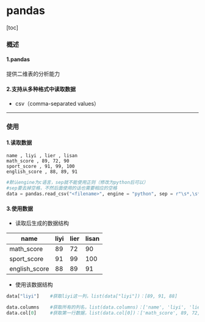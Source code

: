 # pandas

[toc]

### 概述

#### 1.pandas
提供二维表的分析能力

#### 2.支持从多种格式中读取数据
* csv（comma-separated values）

***

### 使用

#### 1.读取数据
```csv
name , liyi , lier , lisan
math_score , 89, 72, 90
sport_score , 91, 99, 100
english_score , 88, 89, 91
```

```python
#默认engine为c语言，sep就不能使用正则（修改为python后可以）
#sep要去掉空格，不然后面使用的话也需要相应的空格
data = pandas.read_csv("<filename>", engine = "python", sep = r"\s*,\s*")
```



#### 3.使用数据

* 读取后生成的数据结构

|name|liyi|lier|lisan|
|-|-|-|-|
|math_score|89|72|90|
|sport_score|91|99|100|
|english_score|88|89|91|

* 使用该数据结构

```python
data["liyi"]    #获取liyi这一列，list(data["liyi"])：[89, 91, 88]

data.columns    #获取所有的列名，list(data.columns)：['name', 'liyi', 'lier', 'lisan']
data.col[0]     #获取第一行数据，list(data.col[0])：['math_score', 89, 72, 90]
```
